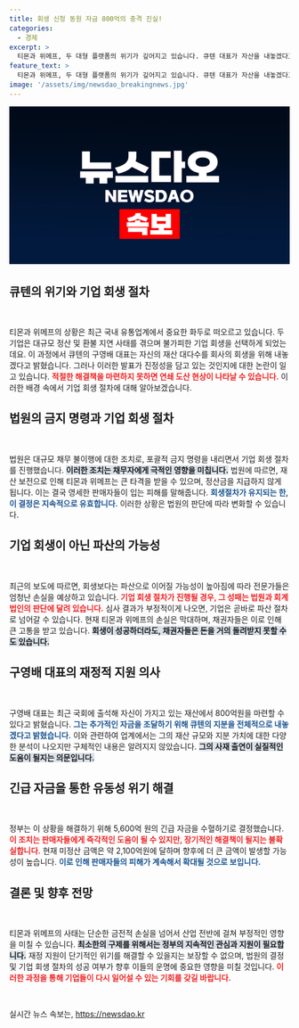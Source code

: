 ```yaml
---
title: 회생 신청 동원 자금 800억의 충격 진실!
categories:
  - 경제
excerpt: >
  티몬과 위메프, 두 대형 플랫폼의 위기가 깊어지고 있습니다. 큐텐 대표가 자산을 내놓겠다고 선언했지만, 하루 만에 기업회생을 신청하며 진정성 논란이 일고 있습니다. 이 상황이 판매자에게 미치는 영향은? 자세한 진실을 확인해보세요!
feature_text: >
  티몬과 위메프, 두 대형 플랫폼의 위기가 깊어지고 있습니다. 큐텐 대표가 자산을 내놓겠다고 선언했지만, 하루 만에 기업회생을 신청하며 진정성 논란이 일고 있습니다. 이 상황이 판매자에게 미치는 영향은? 자세한 진실을 확인해보세요!
image: '/assets/img/newsdao_breakingnews.jpg'
---
```


<p><img src="/assets/img/newsdao_breakingnews.jpg" alt="koreaapp 속보" /></p>

<h2 data-ke-size="size26">큐텐의 위기와 기업 회생 절차</h2>

<p data-ke-size="size16">&nbsp;</p>

<p>티몬과 위메프의 상황은 최근 국내 유통업계에서 중요한 화두로 떠오르고 있습니다. 두 기업은 대규모 정산 및 환불 지연 사태를 겪으며 불가피한 기업 회생을 선택하게 되었는데요. 이 과정에서 큐텐의 구영배 대표는 자신의 재산 대다수를 회사의 회생을 위해 내놓겠다고 밝혔습니다. 그러나 이러한 발표가 진정성을 담고 있는 것인지에 대한 논란이 일고 있습니다. <b><span style="color: #ee2323;">적절한 해결책을 마련하지 못하면 연쇄 도산 현상이 나타날 수 있습니다.</span></b> 이러한 배경 속에서 기업 회생 절차에 대해 알아보겠습니다. </p>

<h2 data-ke-size="size26">법원의 금지 명령과 기업 회생 절차</h2>

<p data-ke-size="size16">&nbsp;</p>

<p>법원은 대규모 채무 불이행에 대한 조치로, 포괄적 금지 명령을 내리면서 기업 회생 절차를 진행했습니다. <b><span style="background-color: #21538527;">이러한 조치는 채무자에게 극적인 영향을 미칩니다.</span></b> 법원에 따르면, 재산 보전으로 인해 티몬과 위메프는 큰 타격을 받을 수 있으며, 정산금을 지급하지 않게 됩니다. 이는 결국 영세한 판매자들이 입는 피해를 말해줍니다. <b><span style="color: #1a5490;">회생절차가 유지되는 한, 이 결정은 지속적으로 유효합니다.</span></b> 이러한 상황은 법원의 판단에 따라 변화할 수 있습니다.</p>

<h2 data-ke-size="size26">기업 회생이 아닌 파산의 가능성</h2>

<p data-ke-size="size16">&nbsp;</p>

<p>최근의 보도에 따르면, 회생보다는 파산으로 이어질 가능성이 높아짐에 따라 전문가들은 엄청난 손실을 예상하고 있습니다. <b><span style="color: #ee2323;">기업 회생 절차가 진행될 경우, 그 성패는 법원과 회계법인의 판단에 달려 있습니다.</span></b> 심사 결과가 부정적이게 나오면, 기업은 곧바로 파산 절차로 넘어갈 수 있습니다. 현재 티몬과 위메프의 손실은 막대하며, 채권자들은 이로 인해 큰 고통을 받고 있습니다. <b><span style="background-color: #21538527;">회생이 성공하더라도, 채권자들은 돈을 거의 돌려받지 못할 수도 있습니다.</span></b></p>

<h2 data-ke-size="size26">구영배 대표의 재정적 지원 의사</h2>

<p data-ke-size="size16">&nbsp;</p>

<p>구영배 대표는 최근 국회에 출석해 자신이 가지고 있는 재산에서 800억원을 마련할 수 있다고 밝혔습니다. <b><span style="color: #1a5490;">그는 추가적인 자금을 조달하기 위해 큐텐의 지분을 전체적으로 내놓겠다고 밝혔습니다.</span></b> 이와 관련하여 업계에서는 그의 재산 규모와 지분 가치에 대한 다양한 분석이 나오지만 구체적인 내용은 알려지지 않았습니다. <b><span style="background-color: #21538527;">그의 사재 출연이 실질적인 도움이 될지는 의문입니다.</span></b></p>

<h2 data-ke-size="size26">긴급 자금을 통한 유동성 위기 해결</h2>

<p data-ke-size="size16">&nbsp;</p>

<p>정부는 이 상황을 해결하기 위해 5,600억 원의 긴급 자금을 수혈하기로 결정했습니다. <b><span style="color: #ee2323;">이 조치는 판매자들에게 즉각적인 도움이 될 수 있지만, 장기적인 해결책이 될지는 불확실합니다.</span></b> 현재 미정산 금액은 약 2,100억원에 달하며 향후에 더 큰 금액이 발생할 가능성이 높습니다. <b><span style="color: #1a5490;">이로 인해 판매자들의 피해가 계속해서 확대될 것으로 보입니다.</span></b></p>

<h2 data-ke-size="size26">결론 및 향후 전망</h2>

<p data-ke-size="size16">&nbsp;</p>

<p>티몬과 위메프의 사태는 단순한 금전적 손실을 넘어서 산업 전반에 걸쳐 부정적인 영향을 미칠 수 있습니다. <b><span style="background-color: #21538527;">최소한의 구제를 위해서는 정부의 지속적인 관심과 지원이 필요합니다.</span></b> 재정 지원이 단기적인 위기를 해결할 수 있을지는 보장할 수 없으며, 법원의 결정 및 기업 회생 절차의 성공 여부가 향후 이들의 운명에 중요한 영향을 미칠 것입니다. <b><span style="color: #ee2323;">이러한 과정을 통해 기업들이 다시 일어설 수 있는 기회를 갖길 바랍니다.</span></b> </p>

<p data-ke-size="size16">&nbsp;</p>
실시간 뉴스 속보는, <a href="https://newsdao.kr" rel="dofollow">https://newsdao.kr</a>


